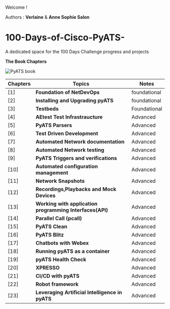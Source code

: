 Welcome ! 

Authors : **Verlaine** & **Anne Sophie Salon**

# 100-Days-of-Cisco-PyATS-
A dedicated space for the 100 Days Challenge progress and projects

**The Book Chapters**

![PyATS book](https://github.com/user-attachments/assets/7d07ddca-2456-4e88-bdc1-a1d257312757)

| Chapters  | Topics                       | Notes |
|-------|---------------------------------|-------------------|
| [1]  |**Foundation of NetDevOps** | foundational|
| [2]  |**Installing and Upgrading pyATS** | foundational|
| [3]  |**Testbeds** | Foundational |
| [4]  |**AEtest Test Infrastraucture** | Advanced |
| [5]  |**PyATS Parsers** | Advanced |
| [6]  |**Test Driven Development** | Advanced |
| [7]  |**Automated Network documentation** | Advanced |
| [8]  |**Automated Network testing** | Advanced |
| [9]  |**PyATS Triggers and verifications** | Advanced |
| [10] |**Automated configuration management** | Advanced |
| [11] |**Network Snapshots** | Advanced |
| [12] |**Recordings,Playbacks and Mock Devices** | Advanced |
| [13] |**Working with application programming Interfaces(API)** | Advanced |
| [14] |**Parallel Call (pcall)** | Advanced |
| [15] |**PyATS Clean** | Advanced |
| [16] |**PyATS Blitz** | Advanced |
| [17] |**Chatbots with Webex** | Advanced |
| [18] |**Running pyATS as a container** | Advanced |
| [19] |**pyATS Health Check** | Advanced |
| [20] |**XPRESSO** | Advanced |
| [21] |**CI/CD with pyATS** | Advanced |
| [22] |**Robot framework** | Advanced |
| [23] |**Leveraging Artificial Intelligence in pyATS** | Advanced |






